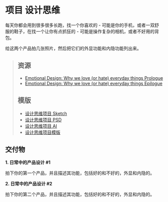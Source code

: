 # 项目 设计思维

每天你都会用到很多很多长跑，找一个你喜欢的 - 可能是你的手机，或者一双舒服的鞋子，在找一个让你有点抓狂的 - 可能是操作复杂的相机，或者不好用的背包。

给这两个产品拍几张照片，然后把它们的外显功能和内隐功能列出来。


> ## 资源
>
> * [Emotional Design: Why we love (or hate) everyday things Prologue](http://www.jnd.org/dn.mss/CH00_Prolog.pdf)
> * [Emotional Design: Why we love (or hate) everyday things Epilogue](http://www.jnd.org/dn.mss/CH-Epilog.pdf)
>
> ## 模版
> * [设计思维项目 Sketch](https://storage.trydesignlab.com/project-templates/Design-thinking-project_hojgi8X_ynb0elf.sketch)
> * [设计思维项目 PSD](https://storage.trydesignlab.com/project-templates/Design-thinking-project_T0ImOmC_JsztuEf.psd)
> * [设计思维项目 AI](https://storage.trydesignlab.com/project-templates/Design-thinking-project_cnBqmtq.ai)
> * [设计思维项目模版](https://storage.trydesignlab.com/project-templates/Design-thinking-project_nheYny4.pdf)
>


## 交付物

**1. 日常中的产品设计 #1**

拍下你的第一个产品，并且描述其功能，包括好的和不好的，外显和内隐的。

**2. 日常中的产品设计 #2**

拍下你的第二个产品，并且描述其功能，包括好的和不好的，外显和内隐的。
